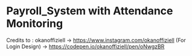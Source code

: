 # Payroll_System with Attendance Monitoring

Credits to :
	okanoffiziell -> https://www.instagram.com/okanoffiziell (For Login Design) -> https://codepen.io/okanoffiziell/pen/oNwgzBR

